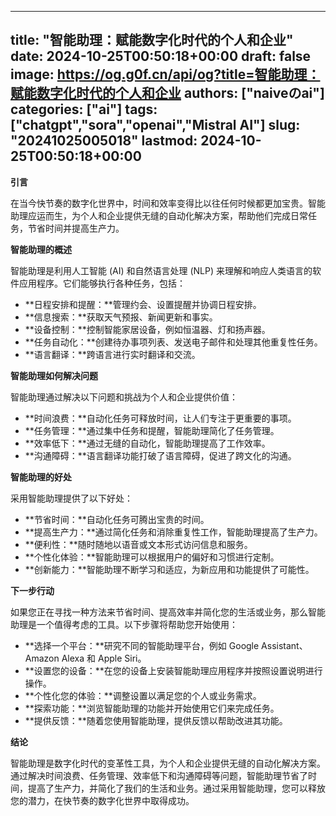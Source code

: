 
---
title: "智能助理：赋能数字化时代的个人和企业"
date: 2024-10-25T00:50:18+00:00
draft: false
image: https://og.g0f.cn/api/og?title=智能助理：赋能数字化时代的个人和企业
authors: ["naiveのai"]
categories: ["ai"]
tags: ["chatgpt","sora","openai","Mistral AI"]
slug: "20241025005018"
lastmod: 2024-10-25T00:50:18+00:00
---
**引言**

在当今快节奏的数字化世界中，时间和效率变得比以往任何时候都更加宝贵。智能助理应运而生，为个人和企业提供无缝的自动化解决方案，帮助他们完成日常任务，节省时间并提高生产力。

**智能助理的概述**

智能助理是利用人工智能 (AI) 和自然语言处理 (NLP) 来理解和响应人类语言的软件应用程序。它们能够执行各种任务，包括：

- **日程安排和提醒：**管理约会、设置提醒并协调日程安排。
- **信息搜索：**获取天气预报、新闻更新和事实。
- **设备控制：**控制智能家居设备，例如恒温器、灯和扬声器。
- **任务自动化：**创建待办事项列表、发送电子邮件和处理其他重复性任务。
- **语言翻译：**跨语言进行实时翻译和交流。

**智能助理如何解决问题**

智能助理通过解决以下问题和挑战为个人和企业提供价值：

- **时间浪费：**自动化任务可释放时间，让人们专注于更重要的事项。
- **任务管理：**通过集中任务和提醒，智能助理简化了任务管理。
- **效率低下：**通过无缝的自动化，智能助理提高了工作效率。
- **沟通障碍：**语言翻译功能打破了语言障碍，促进了跨文化的沟通。

**智能助理的好处**

采用智能助理提供了以下好处：

- **节省时间：**自动化任务可腾出宝贵的时间。
- **提高生产力：**通过简化任务和消除重复性工作，智能助理提高了生产力。
- **便利性：**随时随地以语音或文本形式访问信息和服务。
- **个性化体验：**智能助理可以根据用户的偏好和习惯进行定制。
- **创新能力：**智能助理不断学习和适应，为新应用和功能提供了可能性。

**下一步行动**

如果您正在寻找一种方法来节省时间、提高效率并简化您的生活或业务，那么智能助理是一个值得考虑的工具。以下步骤将帮助您开始使用：

- **选择一个平台：**研究不同的智能助理平台，例如 Google Assistant、Amazon Alexa 和 Apple Siri。
- **设置您的设备：**在您的设备上安装智能助理应用程序并按照设置说明进行操作。
- **个性化您的体验：**调整设置以满足您的个人或业务需求。
- **探索功能：**浏览智能助理的功能并开始使用它们来完成任务。
- **提供反馈：**随着您使用智能助理，提供反馈以帮助改进其功能。

**结论**

智能助理是数字化时代的变革性工具，为个人和企业提供无缝的自动化解决方案。通过解决时间浪费、任务管理、效率低下和沟通障碍等问题，智能助理节省了时间，提高了生产力，并简化了我们的生活和业务。通过采用智能助理，您可以释放您的潜力，在快节奏的数字化世界中取得成功。